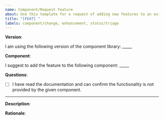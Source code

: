 ```yaml
---
name: Component/Request feature
about: Use this template for a request of adding new features to an existing component.
title: "[FEAT] "
labels: component/change, enhancement, status/triage
---
```


<!--
Thank you for taking your time to request a new feature for a component of the Synergy Design System. Please make sure to answer the questions below to give us more information about your request.
-->

**Version**:

I am using the following version of the component library: _____

**Component**:

I suggest to add the feature to the following component: _____

**Questions**:

- [ ] I have read the documentation and can confirm the functionality is not provided by the given component.

---

**Description**:

<!--
Please provide a description of the new feature, e.g. what it should do, and how it should behave.
-->

**Rationale**:

<!--
Please provide a reason for this feature to exist.
-->

